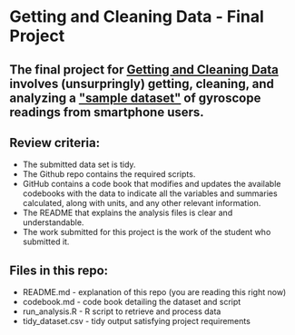 # Getting and Cleaning Data - Final Project

## The final project for [Getting and Cleaning Data](https://www.coursera.org/course/getdata) involves (unsurpringly) getting, cleaning, and analyzing a ["sample dataset"](http://archive.ics.uci.edu/ml/datasets/Human+Activity+Recognition+Using+Smartphones) of gyroscope readings from smartphone users. 

## Review criteria: 
* The submitted data set is tidy.
* The Github repo contains the required scripts.
* GitHub contains a code book that modifies and updates the available codebooks with the data to indicate all the variables and summaries calculated, along with units, and any other relevant information.
* The README that explains the analysis files is clear and understandable.
* The work submitted for this project is the work of the student who submitted it.

## Files in this repo:
* README.md - explanation of this repo (you are reading this right now)
* codebook.md - code book detailing the dataset and script 
* run_analysis.R - R script to retrieve and process data
* tidy_dataset.csv - tidy output satisfying project requirements